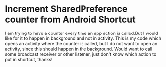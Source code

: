 
# Increment SharedPreference counter from Android Shortcut

I am trying to have a counter every time an app action is called.But I would like for it to happen in background and not in activity.
This is my code which opens an activity where the counter is called, but I do not want to open an activity, since this should happen in the background. Would want to call some broadcast receiver or other listener, just don't know which action to put in shortcut, thanks!
<?xml version="1.0" encoding="utf-8"?>
<shortcuts xmlns:android="http://schemas.android.com/apk/res/android">
    <shortcut
        android:shortcutId="close"
        android:enabled="true"
        android:icon="@mipmap/ic_launcher"
        android:shortcutShortLabel="@string/closed"
        android:shortcutLongLabel="@string/compose_shortcut_long_label1"
        android:shortcutDisabledMessage="@string/compose_disabled_message1">
        <intent
            android:action="android.intent.action.VIEW"
            android:targetPackage="com.camg.z3flipcounter"
            android:targetClass="com.camg.z3flipcounter.AddCloseActivity" />
    </shortcut>
</shortcuts>



        